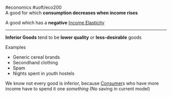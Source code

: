 #economics #uoft/eco200  
A good for which **consumption decreases when income rises**

A good which has a **negative** [Income Elasticity](Income%20Elasticity.md)

--- 
**Inferior Goods** tend to be **lower quality** or **less-desirable** goods

Examples
- Generic cereal brands
- Secondhand clothing
- Spam
- Nights spent in youth hostels

We know not every good is inferior, because [Consumer](Consumer)s who have more income have to spend it one *something* (No saving in current model)